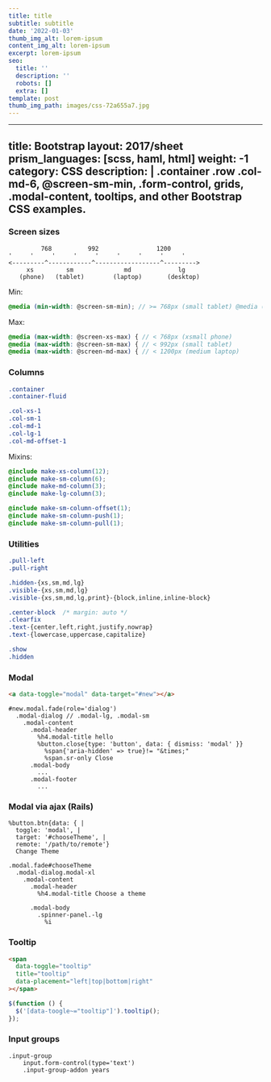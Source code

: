 ```yaml
---
title: title
subtitle: subtitle
date: '2022-01-03'
thumb_img_alt: lorem-ipsum
content_img_alt: lorem-ipsum
excerpt: lorem-ipsum
seo:
  title: ''
  description: ''
  robots: []
  extra: []
template: post
thumb_img_path: images/css-72a655a7.jpg
---
```

---
title: Bootstrap
layout: 2017/sheet
prism_languages: [scss, haml, html]
weight: -1
category: CSS
description: |
  .container .row .col-md-6, @screen-sm-min, .form-control, grids, .modal-content, tooltips, and other Bootstrap CSS examples.
---

### Screen sizes

```
         768          992                1200
'     '     '     '     '     '     '     '     '
<---------^------------^------------------^--------->
     xs         sm              md             lg
   (phone)   (tablet)        (laptop)       (desktop)
```

Min:

```scss
@media (min-width: @screen-sm-min); // >= 768px (small tablet) @media (min-width: @screen-md-min) // >= 992px (medium laptop) @media (min-width: @screen-lg-min); // >= 1200px (large desktop)
```

Max:

```scss
@media (max-width: @screen-xs-max) { // < 768px (xsmall phone)
@media (max-width: @screen-sm-max) { // < 992px (small tablet)
@media (max-width: @screen-md-max) { // < 1200px (medium laptop)
```

### Columns

```scss
.container
.container-fluid
```

```scss
.col-xs-1
.col-sm-1
.col-md-1
.col-lg-1
.col-md-offset-1
```

Mixins:

```scss
@include make-xs-column(12);
@include make-sm-column(6);
@include make-md-column(3);
@include make-lg-column(3);
```

```scss
@include make-sm-column-offset(1);
@include make-sm-column-push(1);
@include make-sm-column-pull(1);
```

### Utilities

```scss
.pull-left
.pull-right
```

```scss
.hidden-{xs,sm,md,lg}
.visible-{xs,sm,md,lg}
.visible-{xs,sm,md,lg,print}-{block,inline,inline-block}
```

```scss
.center-block  /* margin: auto */
.clearfix
.text-{center,left,right,justify,nowrap}
.text-{lowercase,uppercase,capitalize}
```

```scss
.show
.hidden
```

### Modal

```html
<a data-toggle="modal" data-target="#new"></a>
```

```haml
#new.modal.fade(role='dialog')
  .modal-dialog // .modal-lg, .modal-sm
    .modal-content
      .modal-header
        %h4.modal-title hello
        %button.close{type: 'button', data: { dismiss: 'modal' }}
          %span{'aria-hidden' => true}!= "&times;"
          %span.sr-only Close
      .modal-body
        ...
      .modal-footer
        ...
```

### Modal via ajax (Rails)

```haml
%button.btn{data: { |
  toggle: 'modal', |
  target: '#chooseTheme', |
  remote: '/path/to/remote'}
  Change Theme
```

```haml
.modal.fade#chooseTheme
  .modal-dialog.modal-xl
    .modal-content
      .modal-header
        %h4.modal-title Choose a theme

      .modal-body
        .spinner-panel.-lg
          %i
```

### Tooltip

```html
<span
  data-toggle="tooltip"
  title="tooltip"
  data-placement="left|top|bottom|right"
></span>
```

```js
$(function () {
  $('[data-toogle~="tooltip"]').tooltip();
});
```

### Input groups

```haml
.input-group
    input.form-control(type='text')
    .input-group-addon years
```
